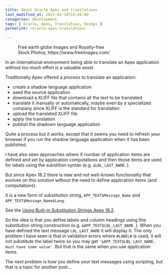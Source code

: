 ```yaml
---
title: About Oracle Apex and translations
last_modified_at: 2021-02-10T14:44:00
categories: development
tags: [ Oracle, Apex, Translation, DevOps ]
permalink: /oracle-apex-translation/

---
```


<figure style="width: 300px" class="centered">
  <img src="{{ site.url }}{{ site.baseurl }}/assets/images/earth-globe-3-1451708-640x640.jpg" alt="">
	<figcaption>Free earth globe Images and Royalty-free Stock Photos, https://www.freeimages.com/</figcaption>
</figure> 

In an international environment being able to translate an Apex application without too much effort is a valuable asset.

Traditionally Apex offered a process to translate an application:
- create a shadow language application
- seed the source application
- download a XLIFF file that contains all the text to be translated
- translate it manually or automatically, maybe even by a specialized company since XLIFF is the standard for translation
- upload the translated XLIFF file
- apply the translation
- publish the shadown language application

Quite a process but it works, except that it seems you need to refresh your browser if you run the shadow language application when it has been published.

I have also seen approaches where X number of application items are defined and set by application computations and then those items are used for labels using the substition syntax (e.g. `&LBL_LAST_NAME.`).

But since Apex 18.2 there is new and not well-known functionality that evolves on this solution without the need to define application items (and computations).

<!--more-->

It is a new form of substitution string, `APP_TEXT$Message_Name` and `APP_TEXT$Message_Name$Lang`.

See the [Using Built-in Substitution Strings Apex 18.2](https://docs.oracle.com/en/database/oracle/application-express/18.2/htmdb/understanding-substitution-strings.html#GUID-2FDF06A4-B083-49F8-9061-AE1F5629C659).

So the idea is that you define labels and column headings using this
substitution string construction (e.g. `&APP_TEXT$LBL_LAST_NAME.`). When you
have defined the text message `LBL_LAST_NAME` it will display it. The only
problem I have seen is that in validation errors where `#LABEL#` is used, it
will not substitute the label twice so you may get `'&APP_TEXT$LBL_LAST_NAME.
must have some value'`. But that is the same when you use application items.

The next problem is how you define your text messages using scripting, but that is a topic for another post...
